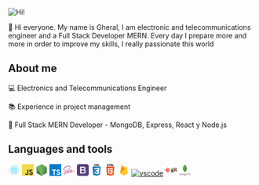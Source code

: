 ![Hi!](https://user-images.githubusercontent.com/103468156/195479141-52c887b0-c031-468c-829d-5b0d480acce6.png)

👋 Hi everyone. My name is Gheral, I am electronic and telecommunications engineer and a Full Stack Developer MERN. Every day I prepare more and more in order to improve my skills, I really passionate this world

## About me 
💻 Electronics and Telecommunications Engineer

📚 Experience in project management

👾 Full Stack MERN Developer - MongoDB, Express, React y Node.js

## Languages and tools
   [<img src="https://raw.githubusercontent.com/github/explore/80688e429a7d4ef2fca1e82350fe8e3517d3494d/topics/react/react.png" alt="" width="24">](https://es.reactjs.org/) 
   [<img src="https://raw.githubusercontent.com/github/explore/80688e429a7d4ef2fca1e82350fe8e3517d3494d/topics/javascript/javascript.png" alt="jQuery" width="24">](https://developer.mozilla.org/en-US/docs/Web/JavaScript) 
   [<img src="https://raw.githubusercontent.com/github/explore/80688e429a7d4ef2fca1e82350fe8e3517d3494d/topics/nodejs/nodejs.png" alt="" width="24">](https://nodejs.org/es/) 
   [<img src="https://raw.githubusercontent.com/github/explore/80688e429a7d4ef2fca1e82350fe8e3517d3494d/topics/typescript/typescript.png" alt="" width="24">](https://www.typescriptlang.org/) 
   [<img src="https://raw.githubusercontent.com/devicons/devicon/master/icons/sass/sass-original.svg" alt="" width="24">](https://sass-lang.com) 
   [<img src="https://raw.githubusercontent.com/github/explore/80688e429a7d4ef2fca1e82350fe8e3517d3494d/topics/bootstrap/bootstrap.png" alt="Bootstrap" width="24">](https://getbootstrap.com/) 
   [<img src="https://raw.githubusercontent.com/devicons/devicon/master/icons/css3/css3-original-wordmark.svg" alt="" width="24">](https://www.w3schools.com/css/) 
   [<img src="https://raw.githubusercontent.com/devicons/devicon/master/icons/html5/html5-original-wordmark.svg" alt="" width="24">](https://www.w3.org/html/) 
   [<img src="https://raw.githubusercontent.com/github/explore/80688e429a7d4ef2fca1e82350fe8e3517d3494d/topics/firebase/firebase.png" alt="firebase" width="24">](https://firebase.google.com/) 
   [<img src="https://upload.wikimedia.org/wikipedia/commons/thumb/2/2d/Visual_Studio_Code_1.18_icon.svg/1200px-Visual_Studio_Code_1.18_icon.svg.png" alt="vscode" width="24">](https://code.visualstudio.com/) 
   [<img src="https://raw.githubusercontent.com/github/explore/80688e429a7d4ef2fca1e82350fe8e3517d3494d/topics/git/git.png" alt="Git" width="24">](https://git-scm.com/) 
   [<img src="https://raw.githubusercontent.com/devicons/devicon/master/icons/mongodb/mongodb-original-wordmark.svg" alt="MongoDB" width="24">](https://www.mongodb.com/) 
   
<!--  
![GitHub Stats](https://github-readme-stats.vercel.app/api?username=GheraldineSalazarL&theme=radical)
-->
